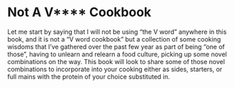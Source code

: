 # Not A V\*\*\*\* Cookbook

Let me start by saying that I will not be using “the V word” anywhere in this
book, and it is not a “V word cookbook” but a collection of some cooking
wisdoms that I’ve gathered over the past few year as part of being “one of
those”, having to unlearn and relearn a food culture, picking up some novel
combinations on the way.  This book will look to share some of those novel
combinations to incorporate into your cooking either as sides, starters, or
full mains with the protein of your choice substituted in.

